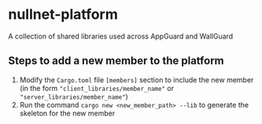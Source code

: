 # nullnet-platform
A collection of shared libraries used across AppGuard and WallGuard

## Steps to add a new member to the platform
1. Modify the `Cargo.toml` file `[members]` section to include the new member (in the form `"client_libraries/member_name"` or `"server_libraries/member_name"`)
2. Run the command `cargo new <new_member_path> --lib` to generate the skeleton for the new member

